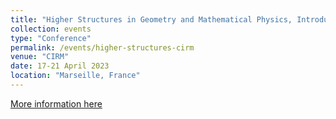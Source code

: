```yaml
---
title: "Higher Structures in Geometry and Mathematical Physics, Introductory School at CIRM in Luminy"
collection: events
type: "Conference"
permalink: /events/higher-structures-cirm
venue: "CIRM"
date: 17-21 April 2023
location: "Marseille, France"
---
```


[More information here](https://conferences.cirm-math.fr/2697.htmlqg)

